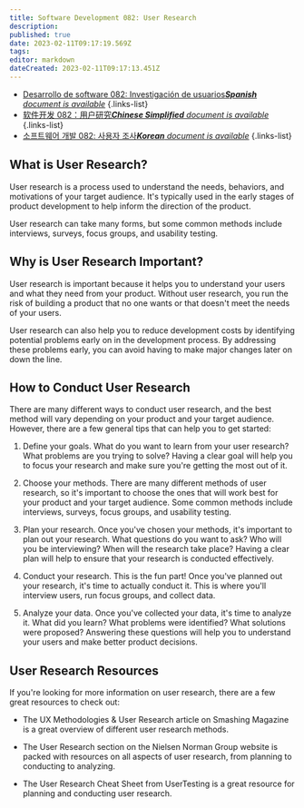 ```yaml
---
title: Software Development 082: User Research
description: 
published: true
date: 2023-02-11T09:17:19.569Z
tags: 
editor: markdown
dateCreated: 2023-02-11T09:17:13.451Z
---
```


- [Desarrollo de software 082: Investigación de usuarios***Spanish** document is available*](/es/Knowledge-base/Software-Development/Learning/software-development-082-user-research)
{.links-list}
- [软件开发 082：用户研究***Chinese Simplified** document is available*](/zh/Knowledge-base/Software-Development/Learning/software-development-082-user-research)
{.links-list}
- [소프트웨어 개발 082: 사용자 조사***Korean** document is available*](/ko/Knowledge-base/Software-Development/Learning/software-development-082-user-research)
{.links-list}


## What is User Research?

User research is a process used to understand the needs, behaviors, and motivations of your target audience. It's typically used in the early stages of product development to help inform the direction of the product. 

User research can take many forms, but some common methods include interviews, surveys, focus groups, and usability testing.

## Why is User Research Important?

User research is important because it helps you to understand your users and what they need from your product. Without user research, you run the risk of building a product that no one wants or that doesn't meet the needs of your users. 

User research can also help you to reduce development costs by identifying potential problems early on in the development process. By addressing these problems early, you can avoid having to make major changes later on down the line.

## How to Conduct User Research

There are many different ways to conduct user research, and the best method will vary depending on your product and your target audience. However, there are a few general tips that can help you to get started:

1. Define your goals. What do you want to learn from your user research? What problems are you trying to solve? Having a clear goal will help you to focus your research and make sure you're getting the most out of it.

2. Choose your methods. There are many different methods of user research, so it's important to choose the ones that will work best for your product and your target audience. Some common methods include interviews, surveys, focus groups, and usability testing.

3. Plan your research. Once you've chosen your methods, it's important to plan out your research. What questions do you want to ask? Who will you be interviewing? When will the research take place? Having a clear plan will help to ensure that your research is conducted effectively.

4. Conduct your research. This is the fun part! Once you've planned out your research, it's time to actually conduct it. This is where you'll interview users, run focus groups, and collect data.

5. Analyze your data. Once you've collected your data, it's time to analyze it. What did you learn? What problems were identified? What solutions were proposed? Answering these questions will help you to understand your users and make better product decisions.

## User Research Resources

If you're looking for more information on user research, there are a few great resources to check out:

- The UX Methodologies & User Research article on Smashing Magazine is a great overview of different user research methods.

- The User Research section on the Nielsen Norman Group website is packed with resources on all aspects of user research, from planning to conducting to analyzing.

- The User Research Cheat Sheet from UserTesting is a great resource for planning and conducting user research.